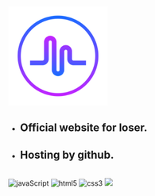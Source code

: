 <p>
  <a href='https://catraco.github.io/app.html'>
    <img src='assets/logo-icon.svg' title='logo'  width="200px"/>
  </a>
</p>

- ## Official website for loser.
- ## Hosting by github.
<br/>
<span><img src="https://img.shields.io/badge/JavaScript-F7DF1E?style=flat&logo=javascript&logoColor=black" alt="javaScript" /></span>
<span><img src="https://img.shields.io/badge/-HTML5-E34F26?style=flat&logo=html5&logoColor=white" alt="html5" /></span>
<span><img src="https://img.shields.io/badge/-CSS3-1572B6?style=flat&logo=css3" alt="css3" /></span>
<span><img src="https://img.shields.io/badge/VSCode%20-%232E2E2E.svg?&style=flat&logo=visual-studio-code&logoColor=%2330A2FF" /></span>
